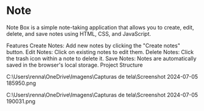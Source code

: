 # Note
Note Box is a simple note-taking application that allows you to create, edit, delete, and save notes using HTML, CSS, and JavaScript.

Features
Create Notes: Add new notes by clicking the "Create notes" button.
Edit Notes: Click on existing notes to edit them.
Delete Notes: Click the trash icon within a note to delete it.
Save Notes: Notes are automatically saved in the browser's local storage.
Project Structure

C:\Users\renna\OneDrive\Imagens\Capturas de tela\Screenshot 2024-07-05 185950.png


C:\Users\renna\OneDrive\Imagens\Capturas de tela\Screenshot 2024-07-05 190031.png
